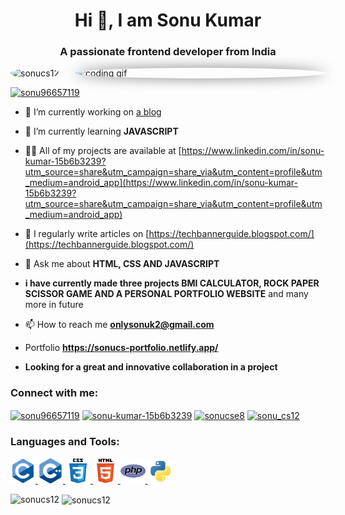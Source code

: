 <h1 align="center">Hi 👋, I am Sonu Kumar</h1>
<h3 align="center">A passionate frontend developer from India</h3>
<img align="right" alt="coding gif" width="400" src="https://images.squarespace-cdn.com/content/v1/5769fc401b631bab1addb2ab/1541580611624-TE64QGKRJG8SWAIUS7NS/coding-freak.gif" style="border-radius: 50%; box-shadow: 0px 0px 20px rgba(0, 0, 0, 0.5);">

<p align="left"> <img style="border-radius: 50%;"src="https://komarev.com/ghpvc/?username=sonucs12&label=Profile%20views&color=0e75b6&style=flat" alt="sonucs12" /> </p>

<p align="left"> <a href="https://twitter.com/sonu96657119" target="blank"><img src="https://img.shields.io/twitter/follow/sonu96657119?logo=twitter&style=for-the-badge" alt="sonu96657119" /></a> </p>

- 🔭 I’m currently working on [a blog](https://polytechinfo.blogspot.com/)

- 🌱 I’m currently learning **JAVASCRIPT**

- 👨‍💻 All of my projects are available at [https://www.linkedin.com/in/sonu-kumar-15b6b3239?utm_source=share&utm_campaign=share_via&utm_content=profile&utm_medium=android_app](https://www.linkedin.com/in/sonu-kumar-15b6b3239?utm_source=share&utm_campaign=share_via&utm_content=profile&utm_medium=android_app)

- 📝 I regularly write articles on [https://techbannerguide.blogspot.com/](https://techbannerguide.blogspot.com/)

- 💬 Ask me about **HTML, CSS AND JAVASCRIPT**

- **i have currently made three projects BMI CALCULATOR, ROCK PAPER SCISSOR GAME AND A PERSONAL PORTFOLIO WEBSITE** and many more in future

- 📫 How to reach me **onlysonuk2@gmail.com**
- Portfolio **https://sonucs-portfolio.netlify.app/**

- **Looking for a great and innovative collaboration in a project**

<h3 align="left">Connect with me:</h3>
<p align="left">
<a href="https://twitter.com/sonu96657119" target="blank"><img align="center" src="https://raw.githubusercontent.com/rahuldkjain/github-profile-readme-generator/master/src/images/icons/Social/twitter.svg" alt="sonu96657119" height="30" width="40" /></a>
<a href="https://linkedin.com/in/sonu-kumar-15b6b3239" target="blank"><img align="center" src="https://raw.githubusercontent.com/rahuldkjain/github-profile-readme-generator/master/src/images/icons/Social/linked-in-alt.svg" alt="sonu-kumar-15b6b3239" height="30" width="40" /></a>
<a href="https://fb.com/sonucse8" target="blank"><img align="center" src="https://raw.githubusercontent.com/rahuldkjain/github-profile-readme-generator/master/src/images/icons/Social/facebook.svg" alt="sonucse8" height="30" width="40" /></a>
<a href="https://instagram.com/sonu_cs12" target="blank"><img align="center" src="https://raw.githubusercontent.com/rahuldkjain/github-profile-readme-generator/master/src/images/icons/Social/instagram.svg" alt="sonu_cs12" height="30" width="40" /></a>
</p>

<h3 align="left">Languages and Tools:</h3>
<p align="left"> <a href="https://www.cprogramming.com/" target="_blank" rel="noreferrer"> <img src="https://raw.githubusercontent.com/devicons/devicon/master/icons/c/c-original.svg" alt="c" width="40" height="40"/> </a> <a href="https://www.w3schools.com/cpp/" target="_blank" rel="noreferrer"> <img src="https://raw.githubusercontent.com/devicons/devicon/master/icons/cplusplus/cplusplus-original.svg" alt="cplusplus" width="40" height="40"/> </a> <a href="https://www.w3schools.com/css/" target="_blank" rel="noreferrer"> <img src="https://raw.githubusercontent.com/devicons/devicon/master/icons/css3/css3-original-wordmark.svg" alt="css3" width="40" height="40"/> </a> <a href="https://www.w3.org/html/" target="_blank" rel="noreferrer"> <img src="https://raw.githubusercontent.com/devicons/devicon/master/icons/html5/html5-original-wordmark.svg" alt="html5" width="40" height="40"/> </a> <a href="https://www.php.net" target="_blank" rel="noreferrer"> <img src="https://raw.githubusercontent.com/devicons/devicon/master/icons/php/php-original.svg" alt="php" width="40" height="40"/> </a> <a href="https://www.python.org" target="_blank" rel="noreferrer"> <img src="https://raw.githubusercontent.com/devicons/devicon/master/icons/python/python-original.svg" alt="python" width="40" height="40"/> </a> </p>

<p><img align="left" src="https://github-readme-stats.vercel.app/api/top-langs?username=sonucs12&show_icons=true&locale=en&layout=compact" alt="sonucs12" /></p>

<p>&nbsp;<img align="center" src="https://github-readme-stats.vercel.app/api?username=sonucs12&show_icons=true&locale=en" alt="sonucs12" /></p>
